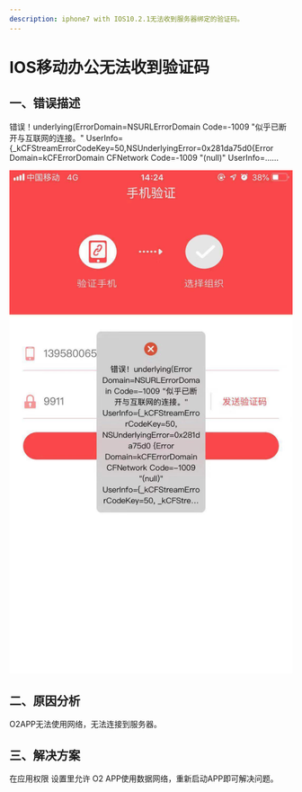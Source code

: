 ```yaml
---
description: iphone7 with IOS10.2.1无法收到服务器绑定的验证码。
---
```


# IOS移动办公无法收到验证码

## 一、错误描述

错误！underlying\(ErrorDomain=NSURLErrorDomain Code=-1009 "似乎已断开与互联网的连接。" UserInfo={\_kCFStreamErrorCodeKey=50,NSUnderlyingError=0x281da75d0{Error Domain=kCFErrorDomain CFNetwork Code=-1009 "\(null\)" UserInfo=......

![&#x9519;&#x8BEF;&#x622A;&#x5C4F;](../../.gitbook/assets/wei-xin-tu-pian-20190918154318.jpg)

## 二、原因分析

O2APP无法使用网络，无法连接到服务器。

## 三、解决方案

在应用权限 设置里允许 O2 APP使用数据网络，重新启动APP即可解决问题。


